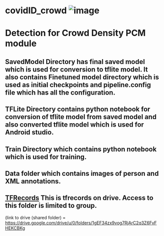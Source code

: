 # covidID_crowd  ![image](https://user-images.githubusercontent.com/11790686/84209024-e9432080-aa69-11ea-966d-fd39f88394f8.png)

# Detection for Crowd Density PCM module

## SavedModel Directory has final saved model which is used for conversion to tflite model. It also contains Finetuned model directory which is used as initial checkpoints and pipeline.config file which has all the configuration.

## TFLite Directory contains python notebook for conversion of tflite model from saved model and also converted tflite model which is used for Android studio.

## Train Directory which contains python notebook which is used for training.

## Data folder which contains images of person and XML annotations.

## [TFRecords](https://drive.google.com/drive/folders/1QCQoz11GzBKsNJkNQPxigDQ2HgAp7vva?usp=sharing) This is tfrecords on drive. Access to this folder is limited to group.

(link to drive (shared folder) = https://drive.google.com/drive/u/0/folders/1gEF34zx9vog7RjArC2q3Z6FvFHEKCBKg
